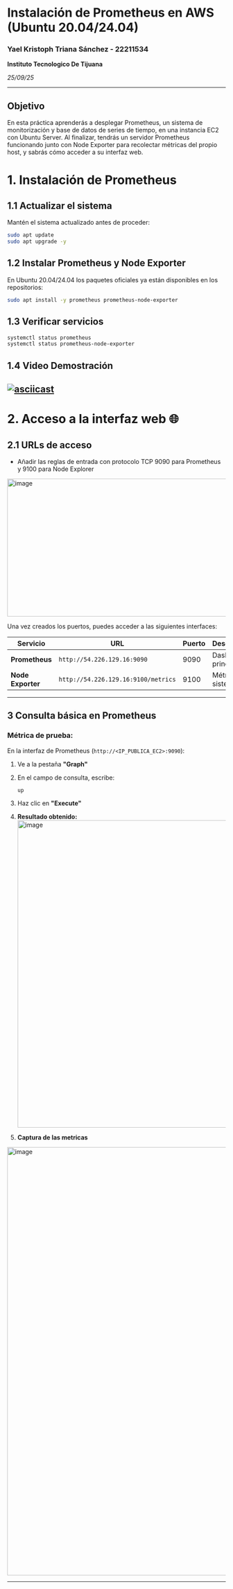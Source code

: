 

# Instalación de Prometheus en AWS (Ubuntu 20.04/24.04)
### Yael Kristoph Triana Sánchez - 22211534
**Instituto Tecnologico De Tijuana**

*25/09/25*

---
## Objetivo
En esta práctica aprenderás a desplegar Prometheus, un sistema de monitorización y base de datos de series de tiempo, en una instancia EC2 con Ubuntu Server.
Al finalizar, tendrás un servidor Prometheus funcionando junto con Node Exporter para recolectar métricas del propio host, y sabrás cómo acceder a su interfaz web.

# 1. Instalación de Prometheus 

## 1.1 Actualizar el sistema
Mantén el sistema actualizado antes de proceder:

```bash
sudo apt update
sudo apt upgrade -y
```
## 1.2 Instalar Prometheus y Node Exporter
En Ubuntu 20.04/24.04 los paquetes oficiales ya están disponibles en los repositorios:

```bash
sudo apt install -y prometheus prometheus-node-exporter
```

## 1.3 Verificar servicios

```bash
systemctl status prometheus
systemctl status prometheus-node-exporter
```
## 1.4 Video Demostración
[![asciicast](https://asciinema.org/a/743291.svg)](https://asciinema.org/a/743291)
---

# 2. Acceso a la interfaz web 🌐

## 2.1 URLs de acceso
 - Añadir las reglas de entrada con protocolo TCP 9090 para Prometheus y 9100 para Node Explorer
<img width="1619" height="318" alt="image" src="https://github.com/user-attachments/assets/c1e84e0d-9cb5-4861-b132-f2a89e89381f" />


Una vez creados los puertos, puedes acceder a las siguientes interfaces:

| Servicio | URL | Puerto | Descripción |
|----------|-----|--------|-------------|
| **Prometheus** | `http://54.226.129.16:9090` | 9090 | Dashboard principal |
| **Node Exporter** | `http://54.226.129.16:9100/metrics` | 9100 | Métricas del sistema |

---


## 3 Consulta básica en Prometheus

###  **Métrica de prueba:**

En la interfaz de Prometheus (`http://<IP_PUBLICA_EC2>:9090`):

1. Ve a la pestaña **"Graph"**
2. En el campo de consulta, escribe:
   ```promql
   up
   ```
3. Haz clic en **"Execute"**
4. **Resultado obtenido:** 
    <img width="917" height="709" alt="image" src="https://github.com/user-attachments/assets/1a4c830a-cf01-4f52-babd-0f6d40667c42" />


5. **Captura de las metricas**
<img width="917" height="988" alt="image" src="https://github.com/user-attachments/assets/af27742b-efa4-4c89-8431-330894b1c9af" />

---
